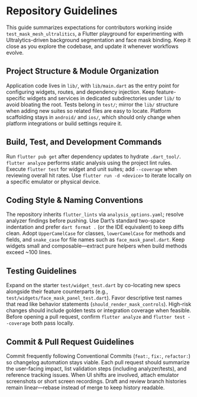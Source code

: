 # Repository Guidelines

This guide summarizes expectations for contributors working inside `test_mask_mesh_ultralitics`, a Flutter playground for experimenting with Ultralytics-driven background segmentation and face mask binding. Keep it close as you explore the codebase, and update it whenever workflows evolve.

## Project Structure & Module Organization
Application code lives in `lib/`, with `lib/main.dart` as the entry point for configuring widgets, routes, and dependency injection. Keep feature-specific widgets and services in dedicated subdirectories under `lib/` to avoid bloating the root.
Tests belong in `test/`; mirror the `lib/` structure when adding new suites so related files are easy to locate. Platform scaffolding stays in `android/` and `ios/`, which should only change when platform integrations or build settings require it.

## Build, Test, and Development Commands
Run `flutter pub get` after dependency updates to hydrate `.dart_tool/`. `flutter analyze` performs static analysis using the project lint rules. Execute `flutter test` for widget and unit suites; add `--coverage` when reviewing overall hit rates. Use `flutter run -d <device>` to iterate locally on a specific emulator or physical device.

## Coding Style & Naming Conventions
The repository inherits `flutter_lints` via `analysis_options.yaml`; resolve analyzer findings before pushing. Use Dart’s standard two-space indentation and prefer `dart format .` (or the IDE equivalent) to keep diffs clean. Adopt `UpperCamelCase` for classes, `lowerCamelCase` for methods and fields, and `snake_case` for file names such as `face_mask_panel.dart`. Keep widgets small and composable—extract pure helpers when build methods exceed ~100 lines.

## Testing Guidelines
Expand on the starter `test/widget_test.dart` by co-locating new specs alongside their feature counterparts (e.g., `test/widgets/face_mask_panel_test.dart`). Favor descriptive test names that read like behavior statements (`should_render_mask_controls`). High-risk changes should include golden tests or integration coverage when feasible. Before opening a pull request, confirm `flutter analyze` and `flutter test --coverage` both pass locally.

## Commit & Pull Request Guidelines
Commit frequently following Conventional Commits (`feat:`, `fix:`, `refactor:`) so changelog automation stays viable. Each pull request should summarize the user-facing impact, list validation steps (including analyzer/tests), and reference tracking issues. When UI shifts are involved, attach emulator screenshots or short screen recordings. Draft and review branch histories remain linear—rebase instead of merge to keep history readable.
